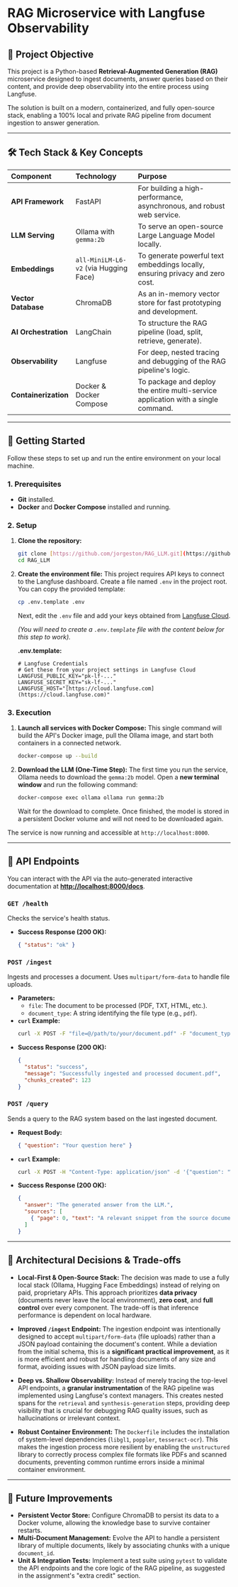 # RAG Microservice with Langfuse Observability

## 📜 Project Objective

This project is a Python-based **Retrieval-Augmented Generation (RAG)** microservice designed to ingest documents, answer queries based on their content, and provide deep observability into the entire process using Langfuse.

The solution is built on a modern, containerized, and fully open-source stack, enabling a 100% local and private RAG pipeline from document ingestion to answer generation.

---

## 🛠️ Tech Stack & Key Concepts

| Component          | Technology                                         | Purpose                                                                 |
| :------------------ | :------------------------------------------------- | :---------------------------------------------------------------------- |
| **API Framework** | FastAPI                                            | For building a high-performance, asynchronous, and robust web service.      |
| **LLM Serving** | Ollama with `gemma:2b`                             | To serve an open-source Large Language Model locally.                   |
| **Embeddings** | `all-MiniLM-L6-v2` (via Hugging Face)              | To generate powerful text embeddings locally, ensuring privacy and zero cost. |
| **Vector Database** | ChromaDB                                           | As an in-memory vector store for fast prototyping and development.      |
| **AI Orchestration** | LangChain                                          | To structure the RAG pipeline (load, split, retrieve, generate).          |
| **Observability** | Langfuse                                           | For deep, nested tracing and debugging of the RAG pipeline's logic.     |
| **Containerization** | Docker & Docker Compose                            | To package and deploy the entire multi-service application with a single command. |

---

## 🚀 Getting Started

Follow these steps to set up and run the entire environment on your local machine.

### 1. Prerequisites

* **Git** installed.
* **Docker** and **Docker Compose** installed and running.

### 2. Setup

1.  **Clone the repository:**
    ```bash
    git clone [https://github.com/jorgeston/RAG_LLM.git](https://github.com/jorgeston/RAG_LLM.git)
    cd RAG_LLM
    ```

2.  **Create the environment file:**
    This project requires API keys to connect to the Langfuse dashboard. Create a file named `.env` in the project root. You can copy the provided template:
    ```bash
    cp .env.template .env
    ```
    Next, edit the `.env` file and add your keys obtained from [Langfuse Cloud](https://cloud.langfuse.com/).

    *(You will need to create a `.env.template` file with the content below for this step to work).*

    **.env.template:**
    ```env
    # Langfuse Credentials
    # Get these from your project settings in Langfuse Cloud
    LANGFUSE_PUBLIC_KEY="pk-lf-..."
    LANGFUSE_SECRET_KEY="sk-lf-..."
    LANGFUSE_HOST="[https://cloud.langfuse.com](https://cloud.langfuse.com)"
    ```

### 3. Execution

1.  **Launch all services with Docker Compose:**
    This single command will build the API's Docker image, pull the Ollama image, and start both containers in a connected network.
    ```bash
    docker-compose up --build
    ```

2.  **Download the LLM (One-Time Step):**
    The first time you run the service, Ollama needs to download the `gemma:2b` model. Open a **new terminal window** and run the following command:
    ```bash
    docker-compose exec ollama ollama run gemma:2b
    ```
    Wait for the download to complete. Once finished, the model is stored in a persistent Docker volume and will not need to be downloaded again.

The service is now running and accessible at `http://localhost:8000`.

---

## 🔌 API Endpoints

You can interact with the API via the auto-generated interactive documentation at **[http://localhost:8000/docs](http://localhost:8000/docs)**.

### `GET /health`
Checks the service's health status.
* **Success Response (200 OK):**
    ```json
    { "status": "ok" }
    ```

### `POST /ingest`
Ingests and processes a document. Uses `multipart/form-data` to handle file uploads.
* **Parameters:**
    * `file`: The document to be processed (PDF, TXT, HTML, etc.).
    * `document_type`: A string identifying the file type (e.g., `pdf`).
* **`curl` Example:**
    ```bash
    curl -X POST -F "file=@/path/to/your/document.pdf" -F "document_type=pdf" http://localhost:8000/ingest
    ```
* **Success Response (200 OK):**
    ```json
    {
      "status": "success",
      "message": "Successfully ingested and processed document.pdf",
      "chunks_created": 123
    }
    ```

### `POST /query`
Sends a query to the RAG system based on the last ingested document.
* **Request Body:**
    ```json
    { "question": "Your question here" }
    ```
* **`curl` Example:**
    ```bash
    curl -X POST -H "Content-Type: application/json" -d '{"question": "What is the maximum line length in Python?"}' http://localhost:8000/query
    ```
* **Success Response (200 OK):**
    ```json
    {
      "answer": "The generated answer from the LLM.",
      "sources": [
        { "page": 0, "text": "A relevant snippet from the source document..." }
      ]
    }
    ```

---

## 🧠 Architectural Decisions & Trade-offs

* **Local-First & Open-Source Stack:** The decision was made to use a fully local stack (Ollama, Hugging Face Embeddings) instead of relying on paid, proprietary APIs. This approach prioritizes **data privacy** (documents never leave the local environment), **zero cost**, and **full control** over every component. The trade-off is that inference performance is dependent on local hardware.

* **Improved `/ingest` Endpoint:** The ingestion endpoint was intentionally designed to accept `multipart/form-data` (file uploads) rather than a JSON payload containing the document's content. While a deviation from the initial schema, this is a **significant practical improvement**, as it is more efficient and robust for handling documents of any size and format, avoiding issues with JSON payload size limits.

* **Deep vs. Shallow Observability:** Instead of merely tracing the top-level API endpoints, a **granular instrumentation** of the RAG pipeline was implemented using Langfuse's context managers. This creates nested spans for the `retrieval` and `synthesis-generation` steps, providing deep visibility that is crucial for debugging RAG quality issues, such as hallucinations or irrelevant context.

* **Robust Container Environment:** The `Dockerfile` includes the installation of system-level dependencies (`libgl1`, `poppler`, `tesseract-ocr`). This makes the ingestion process more resilient by enabling the `unstructured` library to correctly process complex file formats like PDFs and scanned documents, preventing common runtime errors inside a minimal container environment.

---

## 🔮 Future Improvements

* **Persistent Vector Store:** Configure ChromaDB to persist its data to a Docker volume, allowing the knowledge base to survive container restarts.
* **Multi-Document Management:** Evolve the API to handle a persistent library of multiple documents, likely by associating chunks with a unique `document_id`.
* **Unit & Integration Tests:** Implement a test suite using `pytest` to validate the API endpoints and the core logic of the RAG pipeline, as suggested in the assignment's "extra credit" section.